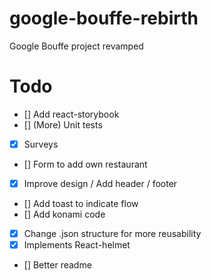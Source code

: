 # google-bouffe-rebirth
Google Bouffe project revamped


# Todo
- [] Add react-storybook
- [] (More) Unit tests
- [x] Surveys
- [] Form to add own restaurant
- [x] Improve design / Add header / footer
- [] Add toast to indicate flow
- [] Add konami code
- [x] Change .json structure for more reusability
- [x] Implements React-helmet
- [] Better readme